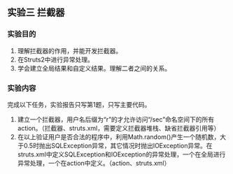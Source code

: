 ## 实验三 拦截器
### 实验目的
1. 理解拦截器的作用，并能开发拦截器。
2. 在Struts2中进行异常处理。
3. 学会建立全局结果和自定义结果。理解二者之间的关系。
### 实验内容
完成以下任务，实验报告只写第1题，只写主要代码。
1. 建立一个拦截器，用户名后缀为“r”的才允许访问“/sec”命名空间下的所有action。（拦截器、struts.xml，需要定义拦截器堆栈、缺省拦截器引用等）
2. 在以上验证用户是否合法的程序中，利用Math.random()产生一个随机数，大于0.5时抛出SQLException异常，其它情况时抛出IOException异常。在struts.xml中定义SQLException和IOException的异常处理，一个在全局进行异常处理，一个在action中定义。（action、struts.xml）